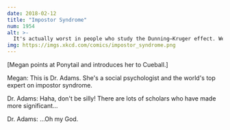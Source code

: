 ```yaml
---
date: 2018-02-12
title: "Impostor Syndrome"
num: 1954
alt: >-
  It's actually worst in people who study the Dunning–Kruger effect. We tried to organize a conference on it, but the only people who would agree to give the keynote were random undergrads.
img: https://imgs.xkcd.com/comics/impostor_syndrome.png
---
```

[Megan points at Ponytail and introduces her to Cueball.]

Megan: This is Dr. Adams. She's a social psychologist and the world's top expert on impostor syndrome.

Dr. Adams: Haha, don't be silly! There are lots of scholars who have made more significant…

Dr. Adams: …Oh my God.